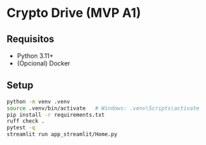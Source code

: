 # Crypto Drive (MVP A1)

## Requisitos
- Python 3.11+
- (Opcional) Docker

## Setup
```bash
python -m venv .venv
source .venv/bin/activate   # Windows: .venv\Scripts\activate
pip install -r requirements.txt
ruff check .
pytest -q
streamlit run app_streamlit/Home.py
